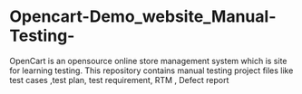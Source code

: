 # Opencart-Demo_website_Manual-Testing-
OpenCart is an opensource online store management system which is site for learning testing. This repository contains manual testing project files like test cases ,test plan, test requirement, RTM , Defect report
